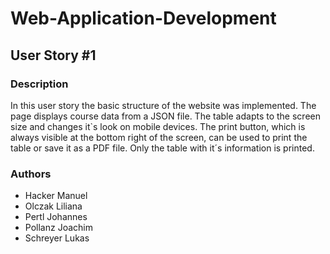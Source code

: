 # Web-Application-Development
## User Story #1
### Description ###
In this user story the basic structure of the website was implemented. The page displays course data from a JSON file. The table adapts to the screen size and changes it`s look on mobile devices. The print button, which is always visible at the bottom right of the screen, can be used to print the table or save it as a PDF file. Only the table with it´s information is printed.
### Authors ###
* Hacker Manuel
* Olczak Liliana
* Pertl Johannes
* Pollanz Joachim
* Schreyer Lukas
